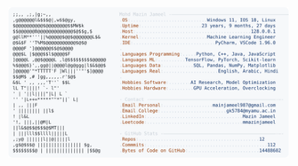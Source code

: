 <picture>
  <source srcset="https://raw.githubusercontent.com/mmazinjameel/mmazinjameel/main/dark_mode.svg?v=1756764554" media="(prefers-color-scheme: dark)">
  <img src="https://raw.githubusercontent.com/mmazinjameel/mmazinjameel/main/light_mode.svg?v=1756764554">
</picture>
